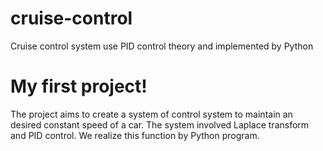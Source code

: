 # cruise-control
Cruise control system use PID control theory and implemented by Python
# My first project!


The project aims to create a system of control system to maintain an desired constant speed of a car. The system involved Laplace transform and PID control. We realize this function by Python program.
